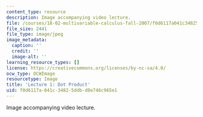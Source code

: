 ```yaml
---
content_type: resource
description: Image accompanying video lecture.
file: /courses/18-02-multivariable-calculus-fall-2007/f0d6117a041c34825ddbd8e746c965e1_01.jpg
file_size: 2441
file_type: image/jpeg
image_metadata:
  caption: ''
  credit: ''
  image-alt: ''
learning_resource_types: []
license: https://creativecommons.org/licenses/by-nc-sa/4.0/
ocw_type: OCWImage
resourcetype: Image
title: 'Lecture 1: Dot Product'
uid: f0d6117a-041c-3482-5ddb-d8e746c965e1
---
```

Image accompanying video lecture.